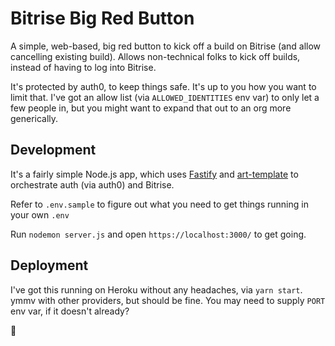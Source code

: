 # Bitrise Big Red Button

A simple, web-based, big red button to kick off a build on Bitrise (and allow cancelling existing build). Allows non-technical folks to kick off builds, instead of having to log into Bitrise.

It's protected by auth0, to keep things safe. It's up to you how you want to limit that. I've got an allow list (via `ALLOWED_IDENTITIES` env var) to only let a few people in, but you might want to expand that out to an org more generically.

## Development

It's a fairly simple Node.js app, which uses [Fastify](https://www.fastify.io/) and [art-template](https://aui.github.io/art-template/) to orchestrate auth (via auth0) and Bitrise.

Refer to `.env.sample` to figure out what you need to get things running in your own `.env`

Run `nodemon server.js` and open `https://localhost:3000/` to get going.

## Deployment

I've got this running on Heroku without any headaches, via `yarn start`. ymmv with other providers, but should be fine. You may need to supply `PORT` env var, if it doesn't already?

🐴
